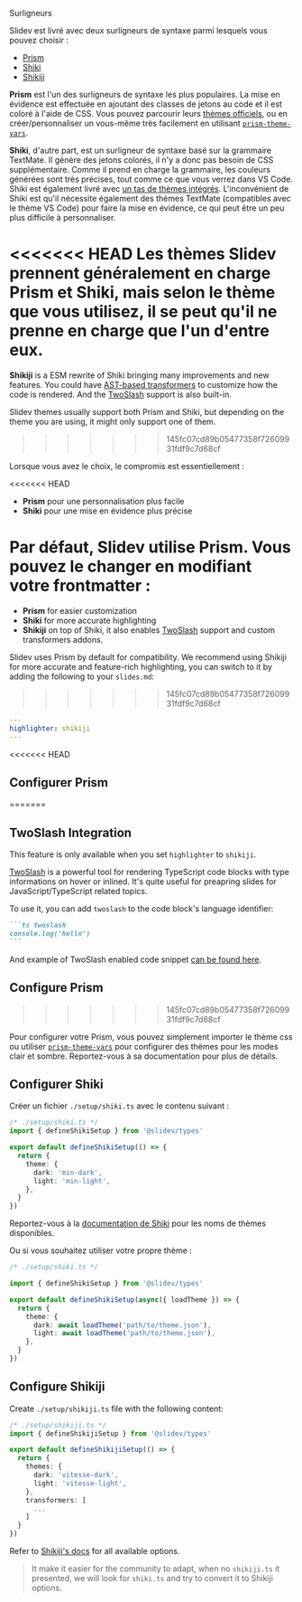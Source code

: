 Surligneurs

Slidev est livré avec deux surligneurs de syntaxe parmi lesquels vous pouvez choisir :

- [Prism](https://prismjs.com/)
- [Shiki](https://github.com/shikijs/shiki)
- [Shikiji](https://github.com/antfu/shikiji)

**Prism** est l'un des surligneurs de syntaxe les plus populaires. La mise en évidence est effectuée en ajoutant des classes de jetons au code et il est coloré à l'aide de CSS. Vous pouvez parcourir leurs [thèmes officiels](https://github.com/PrismJS/prism-themes), ou en créer/personnaliser un vous-même très facilement en utilisant [`prism-theme-vars`](https://github.com/antfu/prism-theme-vars).

**Shiki**, d'autre part, est un surligneur de syntaxe basé sur la grammaire TextMate. Il génère des jetons colorés, il n'y a donc pas besoin de CSS supplémentaire. Comme il prend en charge la grammaire, les couleurs générées sont très précises, tout comme ce que vous verrez dans VS Code. Shiki est également livré avec [un tas de thèmes intégrés](https://github.com/shikijs/shiki/blob/master/docs/themes.md). L'inconvénient de Shiki est qu'il nécessite également des thèmes TextMate (compatibles avec le thème VS Code) pour faire la mise en évidence, ce qui peut être un peu plus difficile à personnaliser.

<<<<<<< HEAD
Les thèmes Slidev prennent généralement en charge Prism et Shiki, mais selon le thème que vous utilisez, il se peut qu'il ne prenne en charge que l'un d'entre eux.
=======
**Shikiji** is a ESM rewrite of Shiki bringing many improvements and new features. You could have [AST-based transformers](https://github.com/antfu/shikiji#hast-transformers) to customize how the code is rendered. And the [TwoSlash](#twoslash) support is also built-in.

Slidev themes usually support both Prism and Shiki, but depending on the theme you are using, it might only support one of them.
>>>>>>> 145fc07cd89b05477358f72609931fdf9c7d68cf

Lorsque vous avez le choix, le compromis est essentiellement :

<<<<<<< HEAD
- **Prism** pour une personnalisation plus facile
- **Shiki** pour une mise en évidence plus précise

Par défaut, Slidev utilise Prism. Vous pouvez le changer en modifiant votre frontmatter :
=======
- **Prism** for easier customization
- **Shiki** for more accurate highlighting
- **Shikiji** on top of Shiki, it also enables [TwoSlash](#twoslash) support and custom transformers addons. 

Slidev uses Prism by default for compatibility. We recommend using Shikiji for more accurate and feature-rich highlighting, you can switch to it by adding the following to your `slides.md`:
>>>>>>> 145fc07cd89b05477358f72609931fdf9c7d68cf

```yaml
---
highlighter: shikiji
---
```

<<<<<<< HEAD
## Configurer Prism
=======
## TwoSlash Integration

This feature is only available when you set `highlighter` to `shikiji`.

[TwoSlash](https://www.typescriptlang.org/dev/twoslash/) is a powerful tool for rendering TypeScript code blocks with type informations on hover or inlined. It's quite useful for preapring slides for JavaScript/TypeScript related topics.

To use it, you can add `twoslash` to the code block's language identifier:

~~~md
```ts twoslash
console.log('hello')
```
~~~

And example of TwoSlash enabled code snippet [can be found here](https://antfu.me/posts/shikiji-twoslash).

## Configure Prism
>>>>>>> 145fc07cd89b05477358f72609931fdf9c7d68cf

Pour configurer votre Prism, vous pouvez simplement importer le thème css ou utiliser [`prism-theme-vars`](https://github.com/antfu/prism-theme-vars) pour configurer des thèmes pour les modes clair et sombre. Reportez-vous à sa documentation pour plus de détails.

## Configurer Shiki

<Environment type="node" />

Créer un fichier `./setup/shiki.ts` avec le contenu suivant :

```ts
/* ./setup/shiki.ts */
import { defineShikiSetup } from '@slidev/types'

export default defineShikiSetup(() => {
  return {
    theme: {
      dark: 'min-dark',
      light: 'min-light',
    },
  }
})
```

Reportez-vous à la [documentation de Shiki](https://github.com/shikijs/shiki/blob/master/docs/themes.md#all-themes) pour les noms de thèmes disponibles.

Ou si vous souhaitez utiliser votre propre thème :

```ts
/* ./setup/shiki.ts */

import { defineShikiSetup } from '@slidev/types'

export default defineShikiSetup(async({ loadTheme }) => {
  return {
    theme: {
      dark: await loadTheme('path/to/theme.json'),
      light: await loadTheme('path/to/theme.json'),
    },
  }
})
```

## Configure Shikiji

<Environment type="node" />

Create `./setup/shikiji.ts` file with the following content:

```ts
/* ./setup/shikiji.ts */
import { defineShikijiSetup } from '@slidev/types'

export default defineShikijiSetup(() => {
  return {
    themes: {
      dark: 'vitesse-dark',
      light: 'vitesse-light',
    },
    transformers: [
      ...
    ]
  }
})
```

Refer to [Shikiji's docs](https://github.com/antfu/shikiji) for all available options.

> It make it easier for the community to adapt, when no `shikiji.ts` it presented, we will look for `shiki.ts` and try to convert it to Shikiji options.
